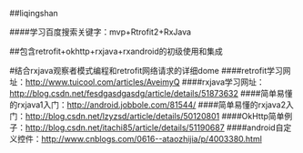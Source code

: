 ##liqingshan

####学习百度搜索关键字：mvp+Rtrofit2+RxJava

##包含retrofit+okhttp+rxjava+rxandroid的初级使用和集成

#结合rxjava观察者模式编程和retrofit网络请求的详细dome
####retrofit学习网址：http://www.tuicool.com/articles/AveimyQ
####rxjava学习网址：http://blog.csdn.net/fesdgasdgasdg/article/details/51873632
####简单易懂的rxjava1入门：http://android.jobbole.com/81544/
####简单易懂的rxjava2入门：http://blog.csdn.net/lzyzsd/article/details/50120801
####OkHttp简单例子：http://blog.csdn.net/itachi85/article/details/51190687
####android自定义控件：http://www.cnblogs.com/0616--ataozhijia/p/4003380.html
